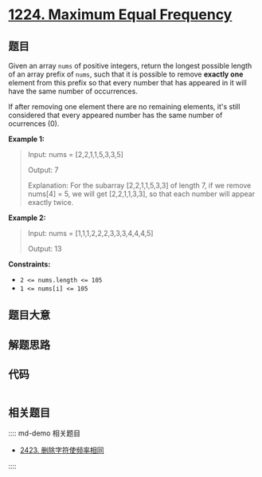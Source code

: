 # [1224. Maximum Equal Frequency](https://leetcode.com/problems/maximum-equal-frequency/)

## 题目

Given an array `nums` of positive integers, return the longest possible length
of an array prefix of `nums`, such that it is possible to remove **exactly
one** element from this prefix so that every number that has appeared in it
will have the same number of occurrences.

If after removing one element there are no remaining elements, it's still
considered that every appeared number has the same number of ocurrences (0).



**Example 1:**

> Input: nums = [2,2,1,1,5,3,3,5]
> 
> Output: 7
> 
> Explanation: For the subarray [2,2,1,1,5,3,3] of length 7, if we remove nums[4] = 5, we will get [2,2,1,1,3,3], so that each number will appear exactly twice.

**Example 2:**

> Input: nums = [1,1,1,2,2,2,3,3,3,4,4,4,5]
> 
> Output: 13

**Constraints:**

  * `2 <= nums.length <= 105`
  * `1 <= nums[i] <= 105`


## 题目大意

## 解题思路

## 代码

```javascript

```

## 相关题目

:::: md-demo 相关题目
- [2423. 删除字符使频率相同](https://leetcode.com/problems/remove-letter-to-equalize-frequency)

::::
